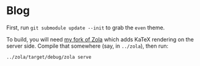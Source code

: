 # Blog

First, run `git submodule update --init` to grab the `even` theme.

To build, you will need [my fork of Zola](https://github.com/64/zola) which adds KaTeX rendering on the server side. Compile that somewhere (say, in `../zola`), then run:

```
../zola/target/debug/zola serve
```
